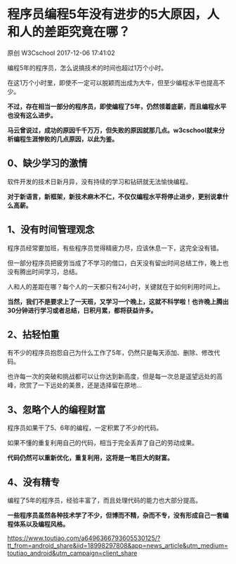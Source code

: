 # 程序员编程5年没有进步的5大原因，人和人的差距究竟在哪？

原创 W3Cschool 2017-12-06 17:41:02

编程5年的程序员，怎么说搞技术的时间也超过1万个小时。

在这1万个小时里，即使不一定可以脱颖而出成为大牛，但至少编程水平也提高不少。

**不过，存在相当一部分的程序员，即使编程了5年，仍然领着底薪，而且编程水平也没有这么进步。**

**马云曾说过，成功的原因千千万万，但失败的原因就那几点。w3cschool就来分析编程生涯惨败的几点原因，以此为鉴。**

## 0、缺少学习的激情

软件开发的技术日新月异，没有持续的学习和钻研就无法愉快编程。

**对于新语言，新框架，新技术麻木不仁，不仅仅编程水平将停止进步，更别说拿什么高薪。**

## 1、没有时间管理观念

程序员经常要加班，有些程序员觉得精疲力尽，应该休息一下，这完全没有错。

但一部分程序员把疲劳当成了不学习的借口，白天没有留出时间总结工作，晚上也没有腾出时间学习，总结。

人和人的差距在哪？每个人的一天都只有24小时，关键就在于如何利用时间上。

**当然，我们不是要求上了一天班，又学习一个晚上，这就不科学啦！也许晚上腾出30分钟进行学习或者总结，日积月累，都将获益许多。**

## 2、拈轻怕重

有不少的程序员抱怨自己为什么工作了5年，仍然只是每天添加、删除、修改代码。

也许每一次的突破和挑战都可以让你达到新高度，但是每一次总是遥望远处的高峰，欣赏了一下远处的美景，还是选择留在原地...

## 3、忽略个人的编程财富

程序员如果干了5、6年的编程，一定积累了不少的代码。

如果不懂的重复利用自己的代码，相当于完全丢弃了自己的劳动成果。

**代码仍然可以重新优化，重复利用，这将是一笔巨大的财富。**

## 4、没有精专

编程了5年的程序员，经验丰富了，而且处理代码的能力也大部分提高。

**一些程序员虽然各种技术学了不少，但博而不精，杂而不专，没有形成自己一套编程体系以及编程风格。**





https://www.toutiao.com/a6496366793605530125/?tt_from=android_share&iid=18998297808&app=news_article&utm_medium=toutiao_android&utm_campaign=client_share